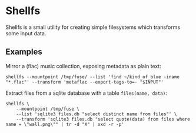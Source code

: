 # Shellfs

Shellfs is a small utility for creating simple filesystems which transforms
some input data.

## Examples

Mirror a (flac) music collection, exposing metadata as plain text:
```
shellfs --mountpoint /tmp/fuse/ --list 'find ~/kind_of_blue -iname "*.flac"' --transform 'metaflac --export-tags-to=- "$INPUT"'
```

Extract files from a sqlite database with a table `files(name, data)`:
```
shellfs \
	--mountpoint /tmp/fuse \
	--list 'sqlite3 files.db "select distinct name from files"' \
	--transform 'sqlite3 files.db "select quote(data) from files where name = \"wall.png\"" | tr -d "X" | xxd -r -p'
```
